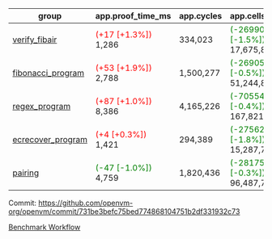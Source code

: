 | group | app.proof_time_ms | app.cycles | app.cells_used | leaf.proof_time_ms | leaf.cycles | leaf.cells_used |
| -- | -- | -- | -- | -- | -- | -- |
| [verify_fibair](https://github.com/openvm-org/openvm/blob/benchmark-results/benchmarks-pr/1521/verify_fibair-731be3befc75bed774868104751b2df331932c73.md) |<span style='color: red'>(+17 [+1.3%])</span> 1,286 |  334,023 | <span style='color: green'>(-269904 [-1.5%])</span> 17,675,870 |- | - | - |
| [fibonacci_program](https://github.com/openvm-org/openvm/blob/benchmark-results/benchmarks-pr/1521/fibonacci-731be3befc75bed774868104751b2df331932c73.md) |<span style='color: red'>(+53 [+1.9%])</span> 2,788 |  1,500,277 | <span style='color: green'>(-269054 [-0.5%])</span> 51,244,863 |- | - | - |
| [regex_program](https://github.com/openvm-org/openvm/blob/benchmark-results/benchmarks-pr/1521/regex-731be3befc75bed774868104751b2df331932c73.md) |<span style='color: red'>(+87 [+1.0%])</span> 8,386 |  4,165,226 | <span style='color: green'>(-705544 [-0.4%])</span> 167,821,872 |- | - | - |
| [ecrecover_program](https://github.com/openvm-org/openvm/blob/benchmark-results/benchmarks-pr/1521/ecrecover-731be3befc75bed774868104751b2df331932c73.md) |<span style='color: red'>(+4 [+0.3%])</span> 1,421 |  294,389 | <span style='color: green'>(-275629 [-1.8%])</span> 15,287,786 |- | - | - |
| [pairing](https://github.com/openvm-org/openvm/blob/benchmark-results/benchmarks-pr/1521/pairing-731be3befc75bed774868104751b2df331932c73.md) |<span style='color: green'>(-47 [-1.0%])</span> 4,759 |  1,820,436 | <span style='color: green'>(-281757 [-0.3%])</span> 96,487,767 |- | - | - |


Commit: https://github.com/openvm-org/openvm/commit/731be3befc75bed774868104751b2df331932c73

[Benchmark Workflow](https://github.com/openvm-org/openvm/actions/runs/14093177424)

